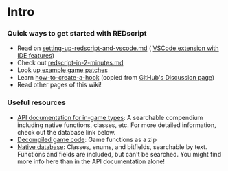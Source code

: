 # Intro

### Quick ways to get started with REDscript

* Read on [setting-up-redscript-and-vscode.md](../../getting-started/setting-up-redscript-and-vscode.md "mention") ( [VSCode extension with IDE features](https://github.com/jac3km4/redscript-ide-vscode))
* Check out [redscript-in-2-minutes.md](redscript-in-2-minutes.md "mention")
* Look up[ example game patches](https://github.com/jac3km4/redscript/blob/master/resources/patches.reds)
* Learn [how-to-create-a-hook](how-to-create-a-hook/ "mention") (copied from [GitHub's Discussion page](https://github.com/jac3km4/redscript/discussions/66))
* Read other pages of this wiki!

### Useful resources

* [API documentation for in-game types](https://jac3km4.github.io/cyberdoc): A searchable compendium including native functions, classes, etc. For more detailed information, check out the database link below.
* [Decompiled game code](https://codeberg.org/adamsmasher/cyberpunk): Game functions as a zip
*   [Native database](https://nativedb.red4ext.com/): Classes, enums, and bitfields, searchable by text. Functions and fields are included, but can't be searched. You might find more info here than in the API documentation alone!


